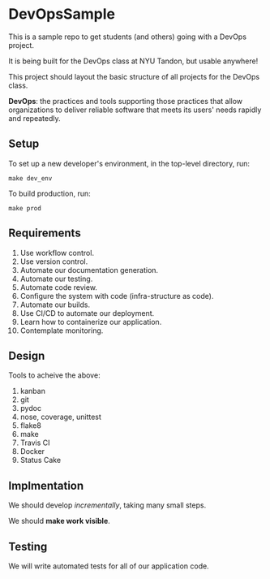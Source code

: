 # DevOpsSample

This is a sample repo to get students (and others) going with a DevOps project.

It is being built for the DevOps class at NYU Tandon, but usable anywhere!

This project should layout the basic structure of all projects for the DevOps
class.

**DevOps**: the practices and tools supporting those practices that allow
organizations to deliver reliable software that meets its users' needs rapidly
and repeatedly.

## Setup

To set up a new developer's environment, in the top-level directory, run:

`make dev_env`

To build  production, run:

`make prod`


## Requirements

1. Use workflow control.
1. Use version control.
1. Automate our documentation generation.
1. Automate our testing.
1. Automate code review.
1. Configure the system with code (infra-structure as code).
1. Automate our builds.
1. Use CI/CD to automate our deployment.
1. Learn how to containerize our application.
1. Contemplate monitoring.

## Design

Tools to acheive the above:

1. kanban
1. git
1. pydoc
1. nose, coverage, unittest
1. flake8
1. make
1. Travis CI
1. Docker
1. Status Cake

## Implmentation

We should develop *incrementally*, taking many small steps.

We should **make work visible**.

## Testing

We will write automated tests for all of our application code.

